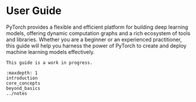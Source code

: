 # User Guide

PyTorch provides a flexible and efficient platform for building deep learning models, offering
dynamic computation graphs and a rich ecosystem of tools and libraries. Whether you are a
beginner or an experienced practitioner, this guide will help you harness the power of
PyTorch to create and deploy machine learning models effectively.

```{note}
This guide is a work in progress.
```

```{toctree}
:maxdepth: 1
introduction
core_concepts
beyond_basics
../notes
```
